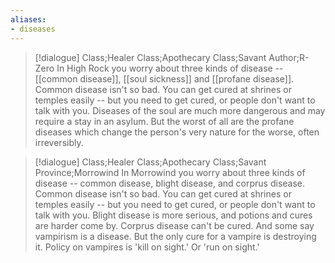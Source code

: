 ```yaml
---
aliases:
- diseases
---
```


>[!dialogue] Class;Healer Class;Apothecary Class;Savant Author;R-Zero
>In High Rock you worry about three kinds of disease -- [[common disease]], [[soul sickness]] and [[profane disease]]. Common disease isn't so bad. You can get cured at shrines or temples easily -- but you need to get cured, or people don't want to talk with you. Diseases of the soul are much more dangerous and may require a stay in an asylum. But the worst of all are the profane diseases which change the person's very nature for the worse, often irreversibly.


>[!dialogue] Class;Healer Class;Apothecary Class;Savant Province;Morrowind
>In Morrowind you worry about three kinds of disease -- common disease, blight disease, and corprus disease. Common disease isn't so bad. You can get cured at shrines or temples easily -- but you need to get cured, or people don't want to talk with you. Blight disease is more serious, and potions and cures are harder come by. Corprus disease can't be cured. And some say vampirism is a disease. But the only cure for a vampire is destroying it. Policy on vampires is 'kill on sight.' Or 'run on sight.'